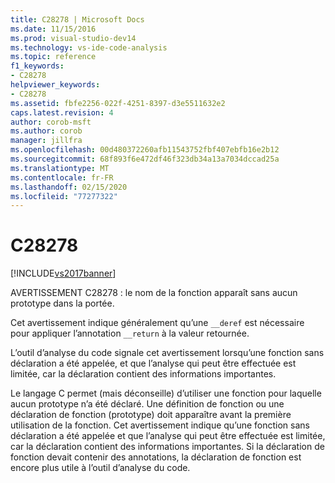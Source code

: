 ```yaml
---
title: C28278 | Microsoft Docs
ms.date: 11/15/2016
ms.prod: visual-studio-dev14
ms.technology: vs-ide-code-analysis
ms.topic: reference
f1_keywords:
- C28278
helpviewer_keywords:
- C28278
ms.assetid: fbfe2256-022f-4251-8397-d3e5511632e2
caps.latest.revision: 4
author: corob-msft
ms.author: corob
manager: jillfra
ms.openlocfilehash: 00d480372260afb11543752fbf407ebfb16e2b12
ms.sourcegitcommit: 68f893f6e472df46f323db34a13a7034dccad25a
ms.translationtype: MT
ms.contentlocale: fr-FR
ms.lasthandoff: 02/15/2020
ms.locfileid: "77277322"
---
```

# <a name="c28278"></a>C28278
[!INCLUDE[vs2017banner](../includes/vs2017banner.md)]

AVERTISSEMENT C28278 : le nom de la fonction apparaît sans aucun prototype dans la portée.  
  
 Cet avertissement indique généralement qu’une `__deref` est nécessaire pour appliquer l’annotation `__return` à la valeur retournée.  
  
 L’outil d’analyse du code signale cet avertissement lorsqu’une fonction sans déclaration a été appelée, et que l’analyse qui peut être effectuée est limitée, car la déclaration contient des informations importantes.  
  
 Le langage C permet (mais déconseille) d’utiliser une fonction pour laquelle aucun prototype n’a été déclaré. Une définition de fonction ou une déclaration de fonction (prototype) doit apparaître avant la première utilisation de la fonction. Cet avertissement indique qu’une fonction sans déclaration a été appelée et que l’analyse qui peut être effectuée est limitée, car la déclaration contient des informations importantes. Si la déclaration de fonction devait contenir des annotations, la déclaration de fonction est encore plus utile à l’outil d’analyse du code.
